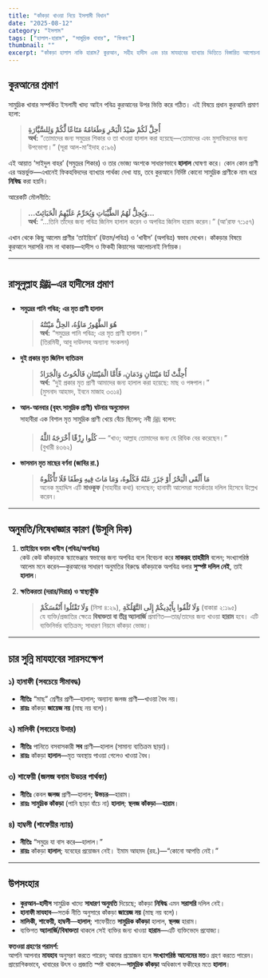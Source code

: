 ```yaml
---
title: "কাঁকড়া খাওয়া নিয়ে ইসলামী বিধান"
date: "2025-08-12"
category: "ইসলাম"
tags: ["হালাল-হারাম", "সামুদ্রিক খাবার", "ফিকহ"]
thumbnail: ""
excerpt: "কাঁকড়া হালাল নাকি হারাম? কুরআন, সহীহ হাদীস এবং চার মাযহাবের ব্যাখ্যার ভিত্তিতে বিস্তারিত আলোচনা—কোন কোন অবস্থায় অনুমতি ও কোথায় মতভেদ।"
---
```


## কুরআনের প্রমাণ
সামুদ্রিক খাবার সম্পর্কিত ইসলামী খাদ্য আইন পবিত্র কুরআনের উপর ভিত্তি করে গঠিত। এই বিষয়ে প্রধান কুরআনি প্রমাণ হলো:

> **أُحِلَّ لَكُمْ صَيْدُ الْبَحْرِ وَطَعَامُهُ مَتَاعًا لَّكُمْ وَلِلسَّيَّارَةِ**  
> **অর্থ:** “তোমাদের জন্য সমুদ্রের শিকার ও তা খাওয়া হালাল করা হয়েছে—তোমাদের এবং মুসাফিরদের জন্য উপভোগ্য।” (সূরা আল-মা’ইদাহ ৫:৯৬)

এই আয়াত ‘সাইদুল বাহর’ (সমুদ্রের শিকার) ও তার ভোজ্য অংশকে সাধারণভাবে **হালাল** ঘোষণা করে। কোন কোন প্রাণী এর অন্তর্ভুক্ত—এখানেই ফিকহবিদদের ব্যাখ্যার পার্থক্য দেখা যায়, তবে কুরআনে নির্দিষ্ট কোনো সামুদ্রিক প্রাণীকে নাম ধরে **নিষিদ্ধ** করা হয়নি।

আরেকটি মৌলনীতি:

> **…وَيُحِلُّ لَهُمُ الطَّيِّبَاتِ وَيُحَرِّمُ عَلَيْهِمُ الْخَبَائِثَ…**  
> **অর্থ:** “…তিনি তাঁদের জন্য পবিত্র জিনিস হালাল করেন ও অপবিত্র জিনিস হারাম করেন।” (আ’রাফ ৭:১৫৭)

এখান থেকে কিছু আলেম প্রাণীর ‘তাইয়্যিব’ (উত্তম/পবিত্র) ও ‘খাবীস’ (অপবিত্র) স্বভাব দেখেন। কাঁকড়ার বিষয়ে কুরআনে সরাসরি নাম না থাকায়—হাদীস ও ফিকহী কিয়াসের আলোচনাই নির্ণায়ক।

---

## রাসূলুল্লাহ ﷺ–এর হাদীসের প্রমাণ

- **সমুদ্রের পানি পবিত্র; এর মৃত প্রাণী হালাল**  
  > **هُوَ الطَّهُورُ مَاؤُهُ، الحِلُّ مَيْتَتُهُ**  
  **অর্থ:** “সমুদ্রের পানি পবিত্র; এর মৃত প্রাণী হালাল।”  
  (তিরমিযী, আবু দাউদসহ অন্যান্য সংকলন)

- **দুই প্রকার মৃত জিনিস ব্যতিক্রম**  
  > **أُحِلَّتْ لَنَا مَيْتَتَانِ وَدَمَانِ، فَأَمَّا الْمَيْتَتَانِ فَالْحُوتُ وَالْجَرَادُ**  
  **অর্থ:** “দুই প্রকার মৃত প্রাণী আমাদের জন্য হালাল করা হয়েছে: মাছ ও পঙ্গপাল।”  
  (মুসনাদ আহমদ, ইবনে মাজাহ ৩৩১৪)

- **আল-আনবার (বৃহৎ সামুদ্রিক প্রাণী) ঘটনার অনুমোদন**  
  সাহাবীরা এক বিশাল মৃত সামুদ্রিক প্রাণী খেয়ে বেঁচে ছিলেন; নবী ﷺ বলেন:  
  > **كُلُوا رِزْقًا أَخْرَجَهُ اللَّهُ** — “খাও; আল্লাহ তোমাদের জন্য যে রিযিক বের করেছেন।”  
  (বুখারী ৪৩৬২)

- **ভাসমান মৃত মাছের বর্ণনা (জাবির রা.)**  
  > **مَا أَلْقَى الْبَحْرُ أَوْ جَزَرَ عَنْهُ فَكُلُوهُ، وَمَا مَاتَ فِيهِ وَطَفَا فَلَا تَأْكُلُوهُ**  
  অনেক মুহাদ্দিস এটি **মাওকূফ** (সাহাবীর কথা) বলেছেন; হানাফী আলেমরা সতর্কতার দলিল হিসেবে উল্লেখ করেন।

---

## অনুমতি/নিষেধাজ্ঞার কারণ (উসূলি দিক)

1. **তাইয়্যিব বনাম খাবীস (পবিত্র/অপবিত্র)**  
   কেউ কেউ কাঁকড়াকে স্ক্যাভেঞ্জার স্বভাবের জন্য অপবিত্র বলে বিবেচনা করে **মাকরূহ তাহরীমি** বলেন; সংখ্যাগরিষ্ঠ আলেম মনে করেন—কুরআনের সাধারণ অনুমতির বিরুদ্ধে কাঁকড়াকে অপবিত্র বলার **সুস্পষ্ট দলিল নেই**, তাই **হালাল**।

2. **ক্ষতিকরতা (দরার/দিরার) ও স্বাস্থ্যঝুঁকি**  
   > **وَلَا تَقْتُلُوا أَنْفُسَكُمْ** (নিসা ৪:২৯), **وَلَا تُلْقُوا بِأَيْدِيكُمْ إِلَى التَّهْلُكَةِ** (বাকারা ২:১৯৫)  
   যে ব্যক্তি/প্রজাতির ক্ষেত্রে **বিষাক্ততা বা তীব্র অ্যালার্জি** প্রমাণিত—তার/তাদের জন্য খাওয়া **হারাম** হবে। এটি ব্যক্তিনির্ভর ব্যতিক্রম; সাধারণ নিয়মে কাঁকড়া ভোজ্য।

---

## চার সুন্নি মাযহাবের সারসংক্ষেপ

### ১) হানাফী (সবচেয়ে সীমাবদ্ধ)
- **নীতিঃ** “মাছ” শ্রেণীর প্রাণী—হালাল; অন্যান্য জলজ প্রাণী—খাওয়া বৈধ নয়।  
- **রায়ঃ** কাঁকড়া **জায়েজ নয়** (মাছ নয় বলে)।

### ২) মালিকী (সবচেয়ে উদার)
- **নীতিঃ** পানিতে বসবাসকারী **সব** প্রাণী—হালাল (সামান্য ব্যতিক্রম ছাড়া)।  
- **রায়ঃ** কাঁকড়া **হালাল**—মৃত অবস্থায় পাওয়া গেলেও খাওয়া বৈধ।

### ৩) শাফেয়ী (জলজ বনাম উভচর পার্থক্য)
- **নীতিঃ** কেবল **জলজ** প্রাণী—হালাল; **উভচর**—হারাম।  
- **রায়ঃ** **সামুদ্রিক কাঁকড়া** (পানি ছাড়া বাঁচে না) **হালাল**; **স্থলজ কাঁকড়া**—**হারাম**।

### ৪) হাম্বলী (শাফেয়ীর ন্যায়)
- **নীতিঃ** “সমুদ্রে যা বাস করে—হালাল।”  
- **রায়ঃ** কাঁকড়া **হালাল**; যবেহের প্রয়োজন নেই। ইমাম আহমদ (রহ.)—“কোনো আপত্তি নেই।”

---

## উপসংহার
- **কুরআন–হাদীস** সামুদ্রিক খাদ্যে **সাধারণ অনুমতি** দিয়েছে; কাঁকড়া **নিষিদ্ধ** এমন **সরাসরি** দলিল নেই।  
- **হানাফী মাযহাব**—সতর্ক নীতি অনুসারে কাঁকড়া **জায়েজ নয়** (মাছ নয় বলে)।  
- **মালিকী, শাফেয়ী, হাম্বলী**—**হালাল**; শাফেয়ীতে **সামুদ্রিক কাঁকড়া** হালাল, **স্থলজ** হারাম।  
- ব্যক্তিগত **অ্যালার্জি/বিষাক্ততা** থাকলে সেই ব্যক্তির জন্য খাওয়া **হারাম**—এটি ব্যক্তিভেদে প্রযোজ্য।

**ফতওয়া গ্রহণের পরামর্শ:**  
আপনি আপনার **মাযহাব** অনুসরণ করতে পারেন; আবার প্রয়োজন হলে **সংখ্যাগরিষ্ঠ আলেমের মত**ও গ্রহণ করতে পারেন। প্রায়োগিকভাবে, খাবারের উৎস ও প্রজাতি স্পষ্ট থাকলে—**সামুদ্রিক কাঁকড়া** অধিকাংশ ফকীহের মতে **হালাল**।
